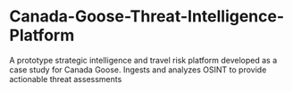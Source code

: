# Canada-Goose-Threat-Intelligence-Platform
A prototype strategic intelligence and travel risk platform developed as a case study for Canada Goose. Ingests and analyzes OSINT to provide actionable threat assessments

